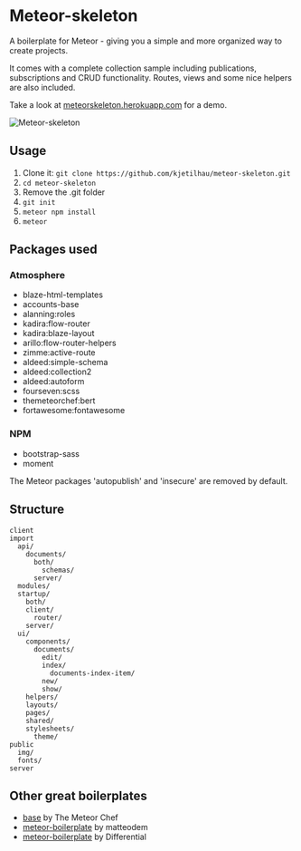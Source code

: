 # Meteor-skeleton
A boilerplate for Meteor - giving you a simple and more organized way to create projects.

It comes with a complete collection sample including publications, subscriptions and CRUD functionality. Routes, views and some nice helpers are also included.

Take a look at [meteorskeleton.herokuapp.com](https://meteorskeleton.herokuapp.com) for a demo.

![Meteor-skeleton](http://i.imgur.com/Soq1xnF.png)

## Usage
1. Clone it: `git clone https://github.com/kjetilhau/meteor-skeleton.git`
2. `cd meteor-skeleton`
3. Remove the .git folder
4. `git init`
6. `meteor npm install`
7. `meteor`

## Packages used

### Atmosphere

- blaze-html-templates
- accounts-base
- alanning:roles
- kadira:flow-router
- kadira:blaze-layout
- arillo:flow-router-helpers
- zimme:active-route
- aldeed:simple-schema
- aldeed:collection2
- aldeed:autoform
- fourseven:scss
- themeteorchef:bert
- fortawesome:fontawesome

### NPM

- bootstrap-sass
- moment

The Meteor packages 'autopublish' and 'insecure' are removed by default.

## Structure

```
client
import
  api/
    documents/
      both/
        schemas/
      server/
  modules/
  startup/
    both/
    client/
      router/
    server/
  ui/
    components/
      documents/
        edit/
        index/
          documents-index-item/
        new/
        show/
    helpers/
    layouts/
    pages/
    shared/
    stylesheets/
      theme/
public
  img/
  fonts/
server
```

## Other great boilerplates
- [base](https://github.com/themeteorchef/base) by The Meteor Chef
- [meteor-boilerplate](https://github.com/matteodem/meteor-boilerplate) by matteodem
- [meteor-boilerplate](https://github.com/Differential/meteor-boilerplate) by Differential
